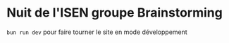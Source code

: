 # Nuit de l'ISEN groupe Brainstorming

`bun run dev` pour faire tourner le site en mode développement